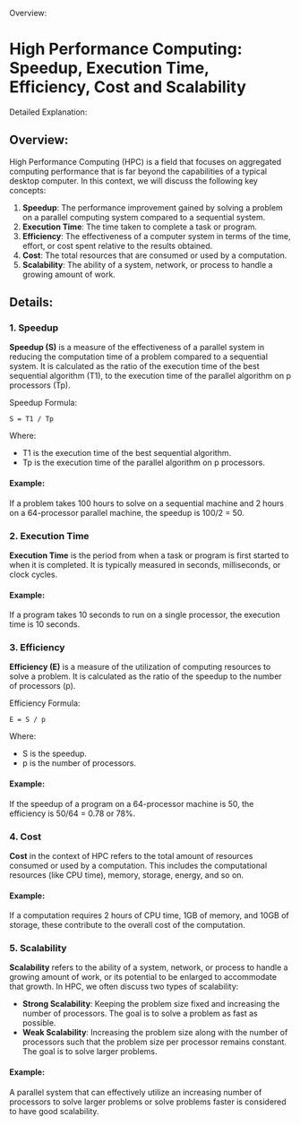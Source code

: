 Overview:
# High Performance Computing: Speedup, Execution Time, Efficiency, Cost and Scalability
Detailed Explanation:

## Overview:

High Performance Computing (HPC) is a field that focuses on aggregated computing performance that is far beyond the capabilities of a typical desktop computer. In this context, we will discuss the following key concepts:

1. **Speedup**: The performance improvement gained by solving a problem on a parallel computing system compared to a sequential system.
2. **Execution Time**: The time taken to complete a task or program.
3. **Efficiency**: The effectiveness of a computer system in terms of the time, effort, or cost spent relative to the results obtained.
4. **Cost**: The total resources that are consumed or used by a computation.
5. **Scalability**: The ability of a system, network, or process to handle a growing amount of work.

## Details:

### 1. Speedup

**Speedup (S)** is a measure of the effectiveness of a parallel system in reducing the computation time of a problem compared to a sequential system. It is calculated as the ratio of the execution time of the best sequential algorithm (T1), to the execution time of the parallel algorithm on p processors (Tp).

Speedup Formula:
```
S = T1 / Tp
```
Where:
- T1 is the execution time of the best sequential algorithm.
- Tp is the execution time of the parallel algorithm on p processors.

#### Example:

If a problem takes 100 hours to solve on a sequential machine and 2 hours on a 64-processor parallel machine, the speedup is 100/2 = 50.

### 2. Execution Time

**Execution Time** is the period from when a task or program is first started to when it is completed. It is typically measured in seconds, milliseconds, or clock cycles.

#### Example:

If a program takes 10 seconds to run on a single processor, the execution time is 10 seconds.

### 3. Efficiency

**Efficiency (E)** is a measure of the utilization of computing resources to solve a problem. It is calculated as the ratio of the speedup to the number of processors (p).

Efficiency Formula:
```
E = S / p
```
Where:
- S is the speedup.
- p is the number of processors.

#### Example:

If the speedup of a program on a 64-processor machine is 50, the efficiency is 50/64 = 0.78 or 78%.

### 4. Cost

**Cost** in the context of HPC refers to the total amount of resources consumed or used by a computation. This includes the computational resources (like CPU time), memory, storage, energy, and so on.

#### Example:

If a computation requires 2 hours of CPU time, 1GB of memory, and 10GB of storage, these contribute to the overall cost of the computation.

### 5. Scalability

**Scalability** refers to the ability of a system, network, or process to handle a growing amount of work, or its potential to be enlarged to accommodate that growth. In HPC, we often discuss two types of scalability:

- **Strong Scalability**: Keeping the problem size fixed and increasing the number of processors. The goal is to solve a problem as fast as possible.
- **Weak Scalability**: Increasing the problem size along with the number of processors such that the problem size per processor remains constant. The goal is to solve larger problems.

#### Example:

A parallel system that can effectively utilize an increasing number of processors to solve larger problems or solve problems faster is considered to have good scalability.